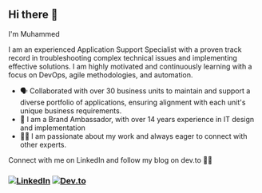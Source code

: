 ## Hi there 👋
I'm Muhammed

I am an experienced Application Support Specialist with a proven track record in troubleshooting complex technical issues and implementing effective solutions. I am highly motivated and continuously learning with a focus on DevOps, agile methodologies, and automation.

- 🗣 Collaborated with over 30 business units to maintain and support a diverse portfolio of applications, ensuring alignment with each unit's unique business requirements.
- 🚀 I am a Brand Ambassador, with over 14 years experience in IT design and implementation
- 🤝🏻 I am passionate about my work and always eager to connect with other experts.

Connect with me on LinkedIn and follow my blog on dev.to 🤝🏻

<h3 align="left">
<a href="https://www.linkedin.com/in/muhammed-salie/"><img src="https://img.icons8.com/color/96/000000/linkedin.png" alt="LinkedIn"/></a>
<a href="https://dev.to/muhammedsalie/"><img src="https://img.icons8.com/?size=100&id=n98knU41v5Aq&format=png&color=000000" alt="Dev.to"/></a>
<!--
**MuhammedSalie/MuhammedSalie** is a ✨ _special_ ✨ repository because its `README.md` (this file) appears on your GitHub profile.

Here are some ideas to get you started:

- 🔭 I’m currently working on ...
- 🌱 I’m currently learning ...
- 👯 I’m looking to collaborate on ...
- 🤔 I’m looking for help with ...
- 💬 Ask me about ...
- 📫 How to reach me: ...
- 😄 Pronouns: ...
- ⚡ Fun fact: ...
-->
